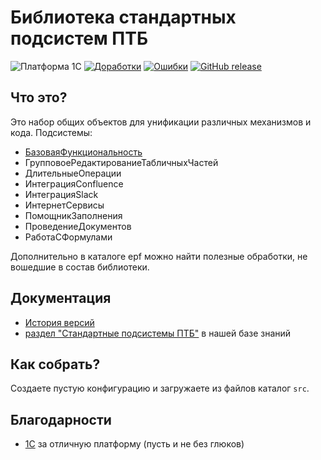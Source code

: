 # Библиотека стандартных подсистем ПТБ

![Платформа 1С](https://img.shields.io/badge/1с_platform-8.3.20.1838-yellow.svg)
[![Доработки](https://img.shields.io/github/issues/progtb/ptb_ssl/enhancement.svg?color=green&label=Доработки)](https://github.com/progtb/ptb_ssl/labels/enhancement)
[![Ошибки](https://img.shields.io/github/issues/progtb/ptb_ssl/bug.svg?color=red&label=Ошибки)](https://github.com/progtb/ptb_ssl/labels/bug)
[![GitHub release](https://img.shields.io/github/release/progtb/ptb_ssl.svg)](https://github.com/progtb/ptb_ssl/releases)

## Что это?

Это набор общих объектов для унификации различных механизмов и кода.
Подсистемы:
* [БазоваяФункциональность](docs/БазоваяФункциональность.MD)
* ГрупповоеРедактированиеТабличныхЧастей
* ДлительныеОперации
* ИнтеграцияConfluence
* ИнтеграцияSlack
* ИнтернетСервисы
* ПомощникЗаполнения
* ПроведениеДокументов
* РаботаСФормулами

Дополнительно в каталоге epf можно найти полезные обработки, не вошедшие в состав библиотеки.

## Документация

* [История версий](docs/%D0%98%D1%81%D1%82%D0%BE%D1%80%D0%B8%D1%8F%20%D0%B2%D0%B5%D1%80%D1%81%D0%B8%D0%B9.MD)
* [раздел "Стандартные подсистемы ПТБ"](https://progtb.atlassian.net/wiki/spaces/ptbssl/) в нашей базе знаний

## Как собрать?

Создаете пустую конфигурацию и загружаете из файлов каталог `src`.

## Благодарности
* [1С](https://v8.1c.ru/) за отличную платформу (пусть и не без глюков)